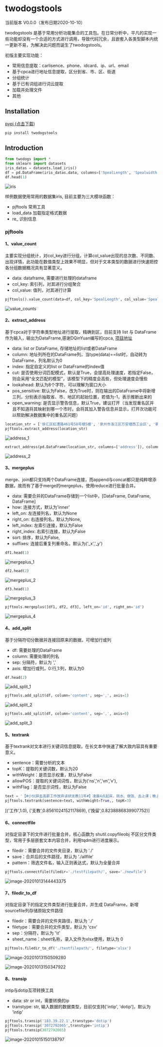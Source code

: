 # twodogstools

当前版本 V0.0.0（发布日期2020-10-10）

twodogstools 是基于常用分析功能集合的工具包。在日常分析中，平凡的实现一些功能却没有一个合适的方式进行调用，导致代码冗余，且嵌套入各类型脚本内统一更新不易，为解决此问题而诞生了twodogstools。

初版主要实现功能：

- 常用信息提取：carlisence、phone、idcard、ip、url、email
- 基于cpca进行地址信息提取，区分到省、市、区、街道
- 分组统计
- 基于已有词组进行词云提取
- 加载并处理文件
- 其他

## Installation

[pypi (点击下载)](https://pypi.org/manage/project/twodogstools/releases/)

```python
pip install twodogstools
```

## Introduction

```python
from twodogs import *
from sklearn import datasets
iris_datas = datasets.load_iris()
df = pd.DataFrame(iris_datas.data, columns=['SpealLength', 'Spealwidth', 'PetalLength', 'PetalLength'])
df.head(1)
```

![iris](https://github.com/pangjinfeng/twodogstools/blob/main/image/iris_datas.png)

样例数据使用常用的数据集iris, 目前主要为三大模块函数：

- pjftools    常用工具
- load_data    加载指定格式数据
- re_    识别信息

### pjftools

#### 1、value_count

主要实现分组统计，对col_key进行分组，计算col_value出现的总次数、不同数、出现详情，此功能在数值类型上效果不明显，但对于文本类型的数据进行快速把控各分组数据概况具有显著意义。

- data: dataframe, 需要进行处理的dataframe
- col_key: 索引列，对其进行分组聚合
- col_value: 值列，对其进行计算

```python
pjftools().value_count(data=df, col_key='SpealLength', col_value='Spealwidth')
```

![value_counts](https://github.com/pangjinfeng/twodogstools/blob/main/image/value_counts.png)

#### 2、extract_address

基于cpca对于字符串类型地址进行提取，精确到区，目前支持 list 与 DataFrame 作为输入，输出为DataFrame,感谢DQinYuan编写的cpca, [项目地址](https://github.com/DQinYuan/chinese_province_city_area_mapper)

- data: list or DataFrame, 存储地址的list或者DataFrame
- column: 地址列所在的DataFrame列，当type(data)==list时，自动转为DataFrame，列名默认为0
- index: 指定自定义的list or DataFrame的index值
- cut: 是否使用分词匹配模式，默认是True，会提高处理速度，若指定False，则会采用“全文匹配的模型”，该模型下的精度会高些，但处理速度会慢些
- lookahead: 默认为8个字符，可以理解为窗口大小
- pos_sensitive: 默认为False，改为True时，则在输出的DataFrame中将新增三列，分别表示抽取省、市、地区的起始位置，若值为-1，表示推断出来的
- open_warning: 是否显示警告信息，默认True，建议打开（当发现重名区并且不知道将其映射到哪一个市时，会将其加入警告信息并显示，打开次功能可以帮助解决数据集中的重名区问题）

```python
location_str = ['徐汇区虹漕路461号58号楼5楼', '泉州市洛江区万安塘西工业区', '朝阳区北苑华贸城']
pjftools.extract_address(location_str)
```

![address_1](https://github.com/pangjinfeng/twodogstools/blob/main/image/address_1.png)

```python
extract_address(pd.DataFrame(location_str, columns=['address']), column='address')
```

![address_2](https://github.com/pangjinfeng/twodogstools/blob/main/image/address_2.png)

#### 3、mergeplus

merge、join都只支持两个DataFrame连接，而append与concat都只是纯粹增添数据，故而有了基于merge的mergeplus，使用reduce进行批量合并。

- data: 需要合并的DataFrame存储到一个list中，[DataFrame, DataFrame, DataFrame]
- how:  连接方式，默认为'inner'
- left_on: 左连接列名，默认为None
- right_on: 右连接列名，默认为None,
- left_index: 左索引连接，默认为False
- right_index: 右索引连接，默认为False
- sort: 排序，默认为False,
- suffixes:  连接后重复列重命名，默认为('_x','_y')

```python
df1.head(1)
```

![mergeplus_1](https://github.com/pangjinfeng/twodogstools/blob/main/image/mergeplus_1.png)

```python
df2.head(2)
```

![mergeplus_2](https://github.com/pangjinfeng/twodogstools/blob/main/image/mergeplus_2.png)

```python
df3.head(1)
```

![mergeplus_3](https://github.com/pangjinfeng/twodogstools/blob/main/image/mergeplus_3.png)

```python
pjftools.mergeplus([df1, df2, df3], left_on='id', right_on='id')
```

![mergeplus_4](https://github.com/pangjinfeng/twodogstools/blob/main/image/mergeplus_4.png)

#### 4、add_split

基于分隔符切分数据并连接回原来的数据，可增加行或列

- df: 需要处理的DataFrame
- column: 需要处理的列名
- sep: 分隔符，默认为 ','
- axis: 增加行或列，0:行,1:列，默认为0

```python
df.head(2)
```

![add_split_1](https://github.com/pangjinfeng/twodogstools/blob/main/image/add_split_1.png)

```python
pjftools.add_split(df, column='content', sep=',', axis=1)
```

![add_split_2](https://github.com/pangjinfeng/twodogstools/blob/main/image/add_split_2.png)

```python
pjftools.add_split(df, column='content', sep=',', axis=0)
```

![add_split_3](https://github.com/pangjinfeng/twodogstools/blob/main/image/add_split_3.png)

#### 5、textrank

基于textrank对文本进行关键词信息提取，在长文本中快速了解大致内容具有重要意义。

- sentence：需要分析的文本
- topK：提取的关键词数，默认为20
- withWeight：是否显示权重，默认为False
- allowPOS：提取的关键词词性，默认为('ns','n','vn','v'),
- withFlag：是否显示词性，默认为False

```python
text = '【#小伙辞去高薪工作放弃读研支教11年#】凌晨4点起床，挑水、做饭、去上课；晚上批改作业，打着手电家访…2009年，浙江小伙杨明辞去收入过万元的工作来到贵州支教，这样的日子一过就是十多年。2012年他曾考研成功，却因孩子们哭着挽留而坚持了下来。11年来，杨明瘦了，头发白了，他却说一切都值得'
pjftools.textrank(sentence=text, withWeight=True,, topK=3)
```

[('工作',1.0), ('支教',0.8561024152117869), ('挽留',0.8238886839907752)]

#### 6、connectfile

对指定目录下的文件进行批量合并，核心函数为 shutil.copyfileobj 不区分文件类型，常用于多层嵌套文本内容合并，利用tqdm进行进度展示。

- filedir：需要合并的文件夹目录，默认为 './'
- save：合并后的文件路径，默认为 './allfile'
- pattern：筛选文件名，输入正则表达式，默认为全量合并

```python
pjftools.connectfile(filedir='./testfilepath/', save='./newfile')
```

![image-20201013144443375](C:\Users\10568\AppData\Roaming\Typora\typora-user-images\image-20201013144443375.png)

#### 7、filedir_to_df

对指定目录下的指定文件类型进行批量合并，并生成 DataFrame，新增sourcefile列存储原始文件路径

- filedir：需要合并的文件夹路径，默认为 './'
- filetype：需要合并的文件类型，默认为 ’csv‘
- sep：分隔符，默认为 '\t'
- sheet_name：sheet名称，录入文件为xlsx使用，默认为 0

```python
pjftools.filedir_to_df('./testfilepath/', filetype='xlsx')
```

![image-20201013150509280](C:\Users\10568\AppData\Roaming\Typora\typora-user-images\image-20201013150509280.png)

![image-20201013150347922](C:\Users\10568\AppData\Roaming\Typora\typora-user-images\image-20201013150347922.png)

#### 8、transip

intip与dotip互项转换工具

- data: str or int，需要转换的ip
- transtype: str, 输入数据的数据类型，目前仅支持['intip', 'dotip']，默认为 ’intip'

```python
pjftools.transip('183.39.22.1',transtype='dotip')
pjftools.transip('3072792065',transtype='intip')
pjftools.transip(3072792065)
```

![image-20201015150138797](C:\Users\10568\AppData\Roaming\Typora\typora-user-images\image-20201015150138797.png)







